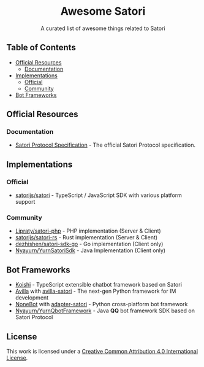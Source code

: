 <div align="center">
  <h1 id="satori">Awesome Satori</h1>
  <p>A curated list of awesome things related to Satori</p>
</div>

## Table of Contents

- [Official Resources](#official-resources)
    - [Documentation](#documentation)
- [Implementations](#implementations)
    - [Official](#official)
    - [Community](#community)
- [Bot Frameworks](#bot-frameworks)

## Official Resources

### Documentation

- [Satori Protocol Specification](https://satori.js.org/zh-CN/) - The official Satori Protocol specification.

## Implementations

### Official

- [satorijs/satori](https://github.com/satorijs/satori) - TypeScript / JavaScript SDK with various platform support

### Community

- [Lipraty/satori-php](https://github.com/Lipraty/satori-php) - PHP implementation (Server & Client)
- [satorijs/satori-rs](https://github.com/satorijs/satori-rs) - Rust implementation (Server & Client)
- [dezhishen/satori-sdk-go](https://github.com/dezhishen/satori-sdk-go) - Go implementation (Client only)
- [Nyayurn/YurnSatoriSdk](https://github.com/Nyayurn/YurnSatoriSdk) - Java Implementation (Client only)

## Bot Frameworks

- [Koishi](https://koishi.chat/) - TypeScript extensible chatbot framework based on Satori
- [Avilla](https://graia.cn/avilla/) with [avilla-satori](https://github.com/GraiaProject/Avilla/tree/ryanvk-v1.2/avilla/satori) - The next-gen Python framework for IM development
- [NoneBot](https://nonebot.dev/) with [adapter-satori](https://github.com/nonebot/adapter-satori) - Python cross-platform bot framework
- [Nyayurn/YurnQbotFramework](https://github.com/Nyayurn/YurnQbotFramework) - Java **QQ** bot framework SDK based on Satori Protocol

## License

This work is licensed under a [Creative Common Attribution 4.0 International License][cc-by].

[cc-by]: http://creativecommons.org/licenses/by/4.0/
